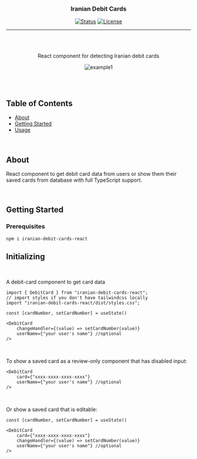
<h3 align="center">Iranian Debit Cards</h3>

<div align="center">

[![Status](https://img.shields.io/badge/status-active-success.svg)]()
[![License](https://img.shields.io/badge/license-MIT-blue.svg)](/LICENSE)

</div>

---

<br> 
<br> 

<p align="center"> React component for detecting Iranian debit cards
    <br> 
</p>

<div align="center">

![example1](https://sjafarnia.github.io/bank-images/example1.gif?raw=true)

</div>

<br> 
<br> 

## Table of Contents

- [About](#about)
- [Getting Started](#getting_started)
- [Usage](#usage)

<br> 

##  About <a name = "about"></a>

React component to get debit card data from users or show them their saved cards from database with full TypeScript support.

<br> 

## Getting Started <a name = "getting_started"></a>


### Prerequisites

```
npm i iranian-debit-cards-react
```

## Initializing

<br> 

A debit-card component to get card data

```
import { DebitCard } from "iranian-debit-cards-react";
// import styles if you don't have tailwindcss locally
import "iranian-debit-cards-react/dist/styles.css";

const [cardNumber, setCardNumber] = useState()

<DebitCard 
    changeHandler={(value) => setCardNumber(value)} 
    userName={"your user's name"} //optional
/>
```
<br> 

To show a saved card as a review-only component that has disabled input:

```
<DebitCard 
    card={"xxxx-xxxx-xxxx-xxxx"}
    userName={"your user's name"} //optional
/>
```
<br> 

Or show a saved card that is editable:
```
const [cardNumber, setCardNumber] = useState()

<DebitCard 
    card={"xxxx-xxxx-xxxx-xxxx"}
    changeHandler={(value) => setCardNumber(value)} 
    userName={"your user's name"} //optional
/>
```

